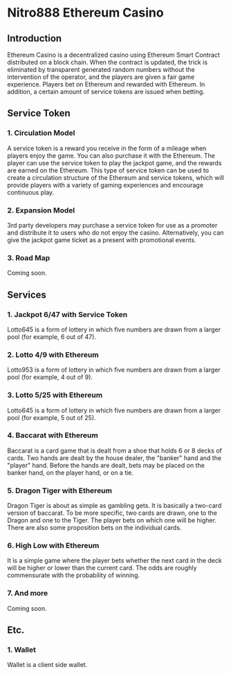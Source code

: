 # Nitro888 Ethereum Casino

## Introduction
Ethereum Casino is a decentralized casino using Ethereum Smart Contract distributed on a block chain. When the contract is updated, the trick is eliminated by transparent generated random numbers without the intervention of the operator, and the players are given a fair game experience. Players bet on Ethereum and rewarded with Ethereum. In addition, a certain amount of service tokens are issued when betting.

## Service Token
### 1. Circulation Model
A service token is a reward you receive in the form of a mileage when players enjoy the game. You can also purchase it with the Ethereum. The player can use the service token to play the jackpot game, and the rewards are earned on the Ethereum. This type of service token can be used to create a circulation structure of the Ethereum and service tokens, which will provide players with a variety of gaming experiences and encourage continuous play.

### 2. Expansion Model
3rd party developers may purchase a service token for use as a promoter and distribute it to users who do not enjoy the casino. Alternatively, you can give the jackpot game ticket as a present with promotional events.

### 3. Road Map
Coming soon.

## Services
### 1. Jackpot 6/47 with Service Token
Lotto645 is a form of lottery in which five numbers are drawn from a larger pool (for example, 6 out of 47).
### 2. Lotto 4/9 with Ethereum
Lotto953 is a form of lottery in which five numbers are drawn from a larger pool (for example, 4 out of 9).
### 3. Lotto 5/25 with Ethereum
Lotto645 is a form of lottery in which five numbers are drawn from a larger pool (for example, 5 out of 25).
### 4. Baccarat with Ethereum
Baccarat is a card game that is dealt from a shoe that holds 6 or 8 decks of cards. Two hands are dealt by the house dealer, the "banker" hand and the "player" hand. Before the hands are dealt, bets may be placed on the banker hand, on the player hand, or on a tie.
### 5. Dragon Tiger with Ethereum
Dragon Tiger is about as simple as gambling gets. It is basically a two-card version of baccarat. To be more specific, two cards are drawn, one to the Dragon and one to the Tiger. The player bets on which one will be higher. There are also some proposition bets on the individual cards.
### 6. High Low with Ethereum
It is a simple game where the player bets whether the next card in the deck will be higher or lower than the current card. The odds are roughly
commensurate with the probability of winning.
### 7. And more
Coming soon.

## Etc.
### 1. Wallet
Wallet is a client side wallet.
